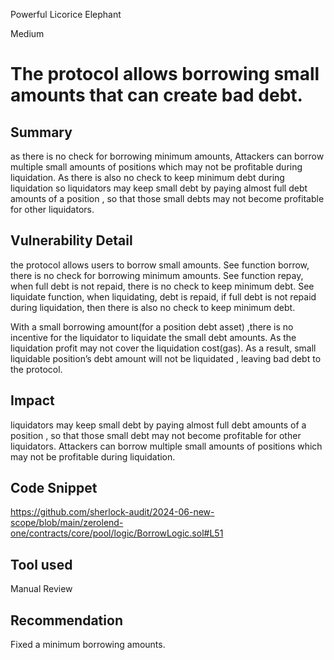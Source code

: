 Powerful Licorice Elephant

Medium

# The protocol allows borrowing small amounts that can create bad debt.

## Summary
as  there is no check for borrowing minimum amounts, Attackers can borrow multiple small amounts of positions which may not be profitable during liquidation. As there is also no check to keep minimum debt during liquidation so  liquidators may keep small debt by paying almost  full debt amounts of a position , so that those small debts may not become profitable for other liquidators.

## Vulnerability Detail
the protocol allows users to borrow small amounts.
See function borrow, there is no check for borrowing minimum amounts.
See function repay, when full debt is not repaid, there is no check to keep minimum debt.
See liquidate function, when liquidating, debt is repaid, if full debt is not repaid during liquidation, then there is also no check to keep minimum debt.


With a small borrowing amount(for a position debt asset) ,there is no incentive for the liquidator to liquidate the small debt amounts. As the liquidation profit may not cover the liquidation cost(gas). As a result, small liquidable position’s debt amount will not be liquidated , leaving bad debt to the protocol. 

## Impact
liquidators may keep small debt by paying almost  full debt amounts of a position , so that those small debt may not become profitable for other liquidators. Attackers can borrow multiple small amounts of positions which may not be profitable during liquidation.


## Code Snippet
https://github.com/sherlock-audit/2024-06-new-scope/blob/main/zerolend-one/contracts/core/pool/logic/BorrowLogic.sol#L51
## Tool used

Manual Review

## Recommendation
Fixed a minimum borrowing amounts.

